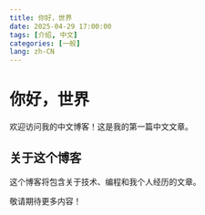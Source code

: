```yaml
---
title: 你好，世界
date: 2025-04-29 17:00:00
tags: [介绍, 中文]
categories: [一般]
lang: zh-CN
---
```


# 你好，世界

欢迎访问我的中文博客！这是我的第一篇中文文章。

## 关于这个博客

这个博客将包含关于技术、编程和我个人经历的文章。

敬请期待更多内容！ 